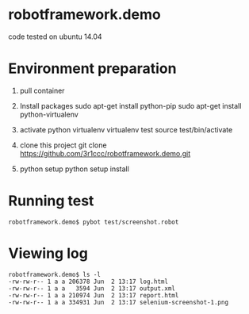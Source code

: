 robotframework.demo
===================
code tested on ubuntu 14.04

Environment preparation 
=======================
1. pull container

2. Install packages
	sudo apt-get install python-pip
	sudo apt-get install python-virtualenv

3. activate python virtualenv
	virtualenv test
        source test/bin/activate
	
4. clone this project
	git clone https://github.com/3r1ccc/robotframework.demo.git

5. python setup
	python setup install

Running test
============
	robotframework.demo$ pybot test/screenshot.robot

Viewing log
===========
	robotframework.demo$ ls -l
	-rw-rw-r-- 1 a a 206378 Jun  2 13:17 log.html
	-rw-rw-r-- 1 a a   3594 Jun  2 13:17 output.xml
	-rw-rw-r-- 1 a a 210974 Jun  2 13:17 report.html
	-rw-rw-r-- 1 a a 334931 Jun  2 13:17 selenium-screenshot-1.png
